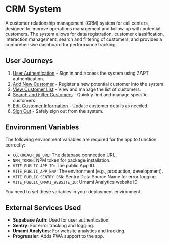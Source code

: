 # CRM System

A customer relationship management (CRM) system for call centers, designed to improve operations management and follow-up with potential customers. The system allows for data registration, customer classification, interaction management, search and filtering of customers, and provides a comprehensive dashboard for performance tracking.

## User Journeys

1. [User Authentication](docs/journeys/user-authentication.md) - Sign in and access the system using ZAPT authentication.
2. [Add New Customer](docs/journeys/add-new-customer.md) - Register a new potential customer into the system.
3. [View Customer List](docs/journeys/view-customer-list.md) - View and manage the list of customers.
4. [Search and Filter Customers](docs/journeys/search-and-filter-customers.md) - Quickly find and manage specific customers.
5. [Edit Customer Information](docs/journeys/edit-customer-information.md) - Update customer details as needed.
6. [Sign Out](docs/journeys/sign-out.md) - Safely sign out from the system.

## Environment Variables

The following environment variables are required for the app to function correctly:

- `COCKROACH_DB_URL`: The database connection URL.
- `NPM_TOKEN`: NPM token for package installation.
- `VITE_PUBLIC_APP_ID`: The public App ID.
- `VITE_PUBLIC_APP_ENV`: The environment (e.g., production, development).
- `VITE_PUBLIC_SENTRY_DSN`: Sentry Data Source Name for error logging.
- `VITE_PUBLIC_UMAMI_WEBSITE_ID`: Umami Analytics website ID.

You need to set these variables in your deployment environment.

## External Services Used

- **Supabase Auth**: Used for user authentication.
- **Sentry**: For error tracking and logging.
- **Umami Analytics**: For website analytics and tracking.
- **Progressier**: Adds PWA support to the app.
